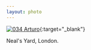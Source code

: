 ```yaml
---
layout: photo
---
```


[![034 Arturo](https://c2.staticflickr.com/4/3763/20037222535_7ddd35d0bc_c.jpg)](https://www.flickr.com/photos/131440297@N08/20037222535/){:target="_blank"}

Neal's Yard, London.
